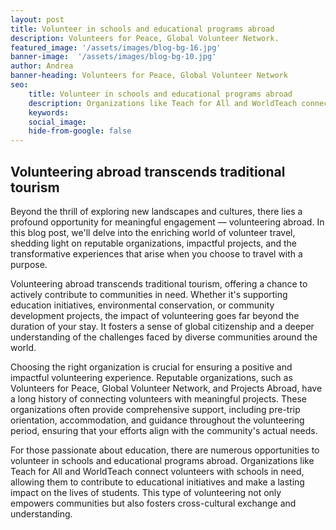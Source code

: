 ```yaml
---
layout: post
title: Volunteer in schools and educational programs abroad
description: Volunteers for Peace, Global Volunteer Network.
featured_image: '/assets/images/blog-bg-16.jpg'
banner-image:  '/assets/images/blog-bg-10.jpg'
author: Andrea 
banner-heading: Volunteers for Peace, Global Volunteer Network
seo: 
    title: Volunteer in schools and educational programs abroad
    description: Organizations like Teach for All and WorldTeach connect volunteers with schools in need, allowing them to contribute to educational initiatives and make a lasting impact on the lives of students.
    keywords: 
    social_image: 
    hide-from-google: false
---
```


## Volunteering abroad transcends traditional tourism

<p>Beyond the thrill of exploring new landscapes and cultures, there lies a profound opportunity for meaningful engagement — volunteering abroad. In this blog post, we'll delve into the enriching world of volunteer travel, shedding light on reputable organizations, impactful projects, and the transformative experiences that arise when you choose to travel with a purpose.</p>

<p>Volunteering abroad transcends traditional tourism, offering a chance to actively contribute to communities in need. Whether it's supporting education initiatives, environmental conservation, or community development projects, the impact of volunteering goes far beyond the duration of your stay. It fosters a sense of global citizenship and a deeper understanding of the challenges faced by diverse communities around the world.</p>

<p>Choosing the right organization is crucial for ensuring a positive and impactful volunteering experience. Reputable organizations, such as Volunteers for Peace, Global Volunteer Network, and Projects Abroad, have a long history of connecting volunteers with meaningful projects. These organizations often provide comprehensive support, including pre-trip orientation, accommodation, and guidance throughout the volunteering period, ensuring that your efforts align with the community's actual needs.</p>

<p>For those passionate about education, there are numerous opportunities to volunteer in schools and educational programs abroad. Organizations like Teach for All and WorldTeach connect volunteers with schools in need, allowing them to contribute to educational initiatives and make a lasting impact on the lives of students. This type of volunteering not only empowers communities but also fosters cross-cultural exchange and understanding.</p>
